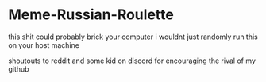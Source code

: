 # Meme-Russian-Roulette

this shit could probably brick your computer i wouldnt just randomly run this on your host machine

shoutouts to reddit and some kid on discord for encouraging the rival of my github
